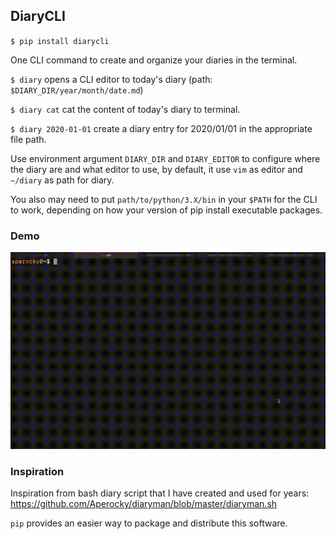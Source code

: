 ## DiaryCLI

`$ pip install diarycli`

One CLI command to create and organize your diaries in the terminal.

`$ diary` opens a CLI editor to today's diary (path: `$DIARY_DIR/year/month/date.md`)

`$ diary cat` cat the content of today's diary to terminal.

`$ diary 2020-01-01` create a diary entry for 2020/01/01 in the appropriate file path.

Use environment argument `DIARY_DIR` and `DIARY_EDITOR` to configure where the diary are and what editor to use, by default, it use `vim` as editor and `~/diary` as path for diary.

You also may need to put `path/to/python/3.X/bin` in your `$PATH` for the CLI to work, depending on how your version of pip install executable packages.

### Demo

![demo](demo.gif)

### Inspiration

Inspiration from bash diary script that I have created and used for years: https://github.com/Aperocky/diaryman/blob/master/diaryman.sh

`pip` provides an easier way to package and distribute this software.

